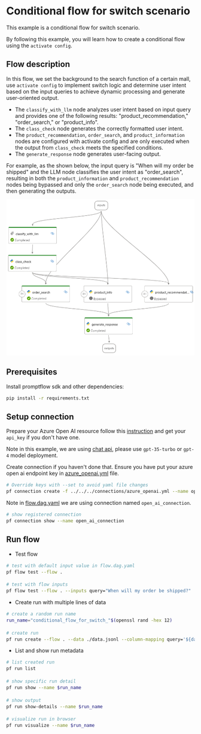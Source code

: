 # Conditional flow for switch scenario

This example is a conditional flow for switch scenario.

By following this example, you will learn how to create a conditional flow using the `activate config`.

## Flow description

In this flow, we set the background to the search function of a certain mall, use `activate config` to implement switch logic and determine user intent based on the input queries to achieve dynamic processing and generate user-oriented output.

- The `classify_with_llm` node analyzes user intent based on input query and provides one of the following results: "product_recommendation," "order_search," or "product_info".
- The `class_check` node generates the correctly formatted user intent.
- The `product_recommendation`, `order_search`, and `product_information` nodes are configured with activate config and are only executed when the output from `class_check` meets the specified conditions.
- The `generate_response` node generates user-facing output.

For example, as the shown below, the input query is "When will my order be shipped" and the LLM node classifies the user intent as "order_search", resulting in both the `product_information` and `product_recommendation` nodes being bypassed and only the `order_search` node being executed, and then generating the outputs.

![conditional_flow_for_switch](conditional_flow_for_switch.png)

## Prerequisites

Install promptflow sdk and other dependencies:
```bash
pip install -r requirements.txt
```

## Setup connection

Prepare your Azure Open AI resource follow this [instruction](https://learn.microsoft.com/en-us/azure/cognitive-services/openai/how-to/create-resource?pivots=web-portal) and get your `api_key` if you don't have one.

Note in this example, we are using [chat api](https://learn.microsoft.com/en-us/azure/ai-services/openai/how-to/chatgpt?pivots=programming-language-chat-completions), please use `gpt-35-turbo` or `gpt-4` model deployment.

Create connection if you haven't done that. Ensure you have put your azure open ai endpoint key in [azure_openai.yml](../../../connections/azure_openai.yml) file.
```bash
# Override keys with --set to avoid yaml file changes
pf connection create -f ../../../connections/azure_openai.yml --name open_ai_connection --set api_key=<your_api_key> api_base=<your_api_base>
```

Note in [flow.dag.yaml](flow.dag.yaml) we are using connection named `open_ai_connection`.
```bash
# show registered connection
pf connection show --name open_ai_connection
```

## Run flow

- Test flow
```bash
# test with default input value in flow.dag.yaml
pf flow test --flow .

# test with flow inputs
pf flow test --flow . --inputs query="When will my order be shipped?"
```

- Create run with multiple lines of data
```bash
# create a random run name
run_name="conditional_flow_for_switch_"$(openssl rand -hex 12)

# create run
pf run create --flow . --data ./data.jsonl --column-mapping query='${data.query}' --stream --name $run_name
```

- List and show run metadata
```bash
# list created run
pf run list

# show specific run detail
pf run show --name $run_name

# show output
pf run show-details --name $run_name

# visualize run in browser
pf run visualize --name $run_name
```
